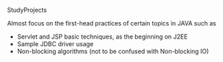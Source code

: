 StudyProjects

Almost focus on the first-head practices of certain topics in JAVA such as
- Servlet and JSP basic techniques, as the beginning on J2EE 
- Sample JDBC driver usage
- Non-blocking algorithms (not to be confused with Non-blocking IO)

